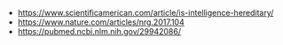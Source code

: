 * https://www.scientificamerican.com/article/is-intelligence-hereditary/
* https://www.nature.com/articles/nrg.2017.104
* https://pubmed.ncbi.nlm.nih.gov/29942086/
